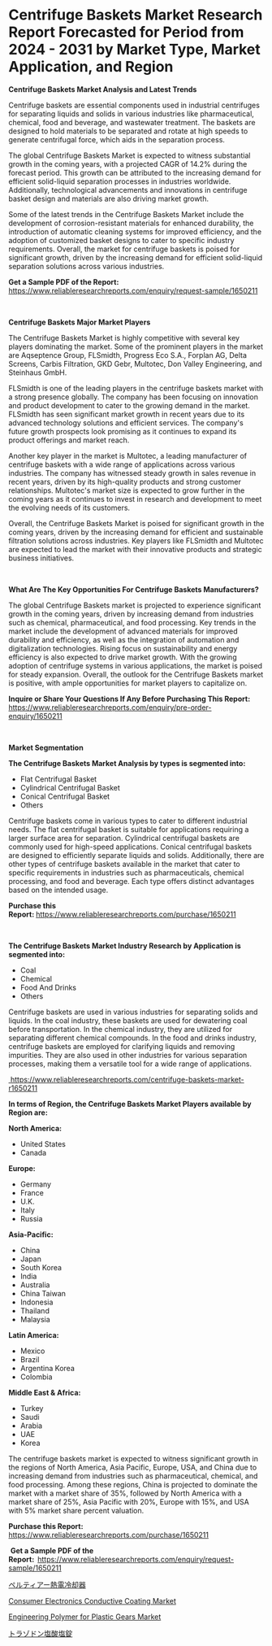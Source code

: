 <p><h1>Centrifuge Baskets Market Research Report Forecasted for Period from 2024 -  2031 by Market Type, Market Application, and Region</h1></p><p><strong>Centrifuge Baskets Market Analysis and Latest Trends</strong></p>
<p><p>Centrifuge baskets are essential components used in industrial centrifuges for separating liquids and solids in various industries like pharmaceutical, chemical, food and beverage, and wastewater treatment. The baskets are designed to hold materials to be separated and rotate at high speeds to generate centrifugal force, which aids in the separation process.</p><p>The global Centrifuge Baskets Market is expected to witness substantial growth in the coming years, with a projected CAGR of 14.2% during the forecast period. This growth can be attributed to the increasing demand for efficient solid-liquid separation processes in industries worldwide. Additionally, technological advancements and innovations in centrifuge basket design and materials are also driving market growth.</p><p>Some of the latest trends in the Centrifuge Baskets Market include the development of corrosion-resistant materials for enhanced durability, the introduction of automatic cleaning systems for improved efficiency, and the adoption of customized basket designs to cater to specific industry requirements. Overall, the market for centrifuge baskets is poised for significant growth, driven by the increasing demand for efficient solid-liquid separation solutions across various industries.</p></p>
<p><strong>Get a Sample PDF of the Report:&nbsp;</strong> <a href="https://www.reliableresearchreports.com/enquiry/request-sample/1650211">https://www.reliableresearchreports.com/enquiry/request-sample/1650211</a></p>
<p>&nbsp;</p>
<p><strong>Centrifuge Baskets Major Market Players</strong></p>
<p><p>The Centrifuge Baskets Market is highly competitive with several key players dominating the market. Some of the prominent players in the market are Aqseptence Group, FLSmidth, Progress Eco S.A., Forplan AG, Delta Screens, Carbis Filtration, GKD Gebr, Multotec, Don Valley Engineering, and Steinhaus GmbH.</p><p>FLSmidth is one of the leading players in the centrifuge baskets market with a strong presence globally. The company has been focusing on innovation and product development to cater to the growing demand in the market. FLSmidth has seen significant market growth in recent years due to its advanced technology solutions and efficient services. The company's future growth prospects look promising as it continues to expand its product offerings and market reach.</p><p>Another key player in the market is Multotec, a leading manufacturer of centrifuge baskets with a wide range of applications across various industries. The company has witnessed steady growth in sales revenue in recent years, driven by its high-quality products and strong customer relationships. Multotec's market size is expected to grow further in the coming years as it continues to invest in research and development to meet the evolving needs of its customers.</p><p>Overall, the Centrifuge Baskets Market is poised for significant growth in the coming years, driven by the increasing demand for efficient and sustainable filtration solutions across industries. Key players like FLSmidth and Multotec are expected to lead the market with their innovative products and strategic business initiatives.</p></p>
<p>&nbsp;</p>
<p><strong>What Are The Key Opportunities For Centrifuge Baskets Manufacturers?</strong></p>
<p><p>The global Centrifuge Baskets market is projected to experience significant growth in the coming years, driven by increasing demand from industries such as chemical, pharmaceutical, and food processing. Key trends in the market include the development of advanced materials for improved durability and efficiency, as well as the integration of automation and digitalization technologies. Rising focus on sustainability and energy efficiency is also expected to drive market growth. With the growing adoption of centrifuge systems in various applications, the market is poised for steady expansion. Overall, the outlook for the Centrifuge Baskets market is positive, with ample opportunities for market players to capitalize on.</p></p>
<p><strong>Inquire or Share Your Questions If Any Before Purchasing This Report:</strong> <a href="https://www.reliableresearchreports.com/enquiry/pre-order-enquiry/1650211">https://www.reliableresearchreports.com/enquiry/pre-order-enquiry/1650211</a></p>
<p>&nbsp;</p>
<p><strong>Market Segmentation</strong></p>
<p><strong>The Centrifuge Baskets Market Analysis by types is segmented into:</strong></p>
<p><ul><li>Flat Centrifugal Basket</li><li>Cylindrical Centrifugal Basket</li><li>Conical Centrifugal Basket</li><li>Others</li></ul></p>
<p><p>Centrifuge baskets come in various types to cater to different industrial needs. The flat centrifugal basket is suitable for applications requiring a larger surface area for separation. Cylindrical centrifugal baskets are commonly used for high-speed applications. Conical centrifugal baskets are designed to efficiently separate liquids and solids. Additionally, there are other types of centrifuge baskets available in the market that cater to specific requirements in industries such as pharmaceuticals, chemical processing, and food and beverage. Each type offers distinct advantages based on the intended usage.</p></p>
<p><strong>Purchase this Report:&nbsp;</strong><a href="https://www.reliableresearchreports.com/purchase/1650211">https://www.reliableresearchreports.com/purchase/1650211</a></p>
<p>&nbsp;</p>
<p><strong>The Centrifuge Baskets Market Industry Research by Application is segmented into:</strong></p>
<p><ul><li>Coal</li><li>Chemical</li><li>Food And Drinks</li><li>Others</li></ul></p>
<p><p>Centrifuge baskets are used in various industries for separating solids and liquids. In the coal industry, these baskets are used for dewatering coal before transportation. In the chemical industry, they are utilized for separating different chemical compounds. In the food and drinks industry, centrifuge baskets are employed for clarifying liquids and removing impurities. They are also used in other industries for various separation processes, making them a versatile tool for a wide range of applications.</p></p>
<p><a href="https://www.reliableresearchreports.com/centrifuge-baskets-market-r1650211">&nbsp;https://www.reliableresearchreports.com/centrifuge-baskets-market-r1650211</a></p>
<p><strong>In terms of Region, the Centrifuge Baskets Market Players available by Region are:</strong></p>
<p>
    <p> <strong> North America: </strong>
        <ul>
            <li>United States</li>
            <li>Canada</li>
        </ul>
        </p> 
    <p> <strong> Europe: </strong>
        <ul>
            <li>Germany</li>
            <li>France</li>
            <li>U.K.</li>
            <li>Italy</li>
            <li>Russia</li>
        </ul>
        </p> 
    <p> <strong> Asia-Pacific: </strong>
        <ul>
            <li>China</li>
            <li>Japan</li>
            <li>South Korea</li>
            <li>India</li>
            <li>Australia</li>
            <li>China Taiwan</li>
            <li>Indonesia</li>
            <li>Thailand</li>
            <li>Malaysia</li>
        </ul>
        </p> 
    <p> <strong> Latin America: </strong>
        <ul>
            <li>Mexico</li>
            <li>Brazil</li>
            <li>Argentina Korea</li>
            <li>Colombia</li>
        </ul>
        </p> 
    <p> <strong> Middle East & Africa: </strong>
        <ul>
            <li>Turkey</li>
            <li>Saudi</li>
            <li>Arabia</li>
            <li>UAE</li>
            <li>Korea</li>
        </ul>
    </p>
    </p>
<p><p>The centrifuge baskets market is expected to witness significant growth in the regions of North America, Asia Pacific, Europe, USA, and China due to increasing demand from industries such as pharmaceutical, chemical, and food processing. Among these regions, China is projected to dominate the market with a market share of 35%, followed by North America with a market share of 25%, Asia Pacific with 20%, Europe with 15%, and USA with 5% market share percent valuation.</p></p>
<p><strong>Purchase this Report: </strong><a href="https://www.reliableresearchreports.com/purchase/1650211">https://www.reliableresearchreports.com/purchase/1650211</a></p>
<p>&nbsp;<strong>Get a Sample PDF of the Report:&nbsp;&nbsp;</strong><a href="https://www.reliableresearchreports.com/enquiry/request-sample/1650211">https://www.reliableresearchreports.com/enquiry/request-sample/1650211</a></p>
<p><strong></strong></p>
<p><p><a href="https://medium.com/@ameliaordoneza/%E3%83%9A%E3%83%AB%E3%83%81%E3%82%A7%E7%86%B1%E9%9B%BB%E5%86%B7%E5%8D%B4%E5%99%A8%E5%B8%82%E5%A0%B4-%E5%B8%82%E5%A0%B4%E3%82%B7%E3%82%A7%E3%82%A2-%E5%B8%82%E5%A0%B4%E5%8B%95%E5%90%91-%E3%81%8A%E3%82%88%E3%81%B3%E5%B0%86%E6%9D%A5%E3%81%AE%E6%88%90%E9%95%B7%E3%81%AE%E6%8E%A2%E7%B4%A2-73935e0c0b78">ペルティアー熱電冷却器</a></p><p><a href="https://www.linkedin.com/pulse/consumer-electronics-conductive-coating-market-insights-players-ukaee?trackingId=s0cARq7GktoFEdVjWCvhFg%3D%3D">Consumer Electronics Conductive Coating Market</a></p><p><a href="https://www.linkedin.com/pulse/engineering-polymer-plastic-gears-market-comprehensive-cqjue?trackingId=kdC3eHaJX2sZSJ7oRv%2B9gg%3D%3D">Engineering Polymer for Plastic Gears Market</a></p><p><a href="https://medium.com/@kaiyaahoney54645/%E3%83%88%E3%83%A9%E3%82%BE%E3%83%89%E3%83%B3%E5%A1%A9%E9%85%B8%E5%A1%A9%E9%8C%A0%E5%89%A4%E3%81%AE%E5%B8%82%E5%A0%B4%E5%8B%95%E5%90%91%E3%81%A82024%E5%B9%B4%E3%81%8B%E3%82%892031%E5%B9%B4%E3%81%BE%E3%81%A7%E3%81%AE%E5%B8%82%E5%A0%B4%E5%88%86%E6%9E%90%E4%BA%88%E6%B8%AC-e002c84dd85c">トラゾドン塩酸塩錠</a></p></p>